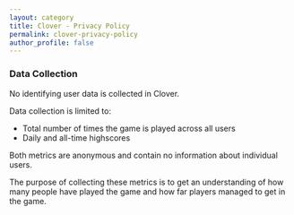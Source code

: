 ```yaml
---
layout: category
title: Clover - Privacy Policy
permalink: clover-privacy-policy
author_profile: false
---
```


### Data Collection

No identifying user data is collected in Clover.

Data collection is limited to:
* Total number of times the game is played across all users
* Daily and all-time highscores

Both metrics are anonymous and contain no information about individual users.

The purpose of collecting these metrics is to get an understanding of how many people have played the game and how far players managed to get in the game.


